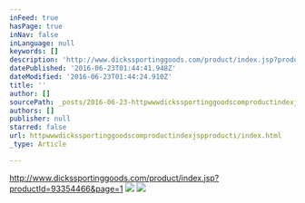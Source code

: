 ```yaml
---
inFeed: true
hasPage: true
inNav: false
inLanguage: null
keywords: []
description: 'http://www.dickssportinggoods.com/product/index.jsp?productId=93354466&page=1'
datePublished: '2016-06-23T01:44:41.948Z'
dateModified: '2016-06-23T01:44:24.910Z'
title: ''
author: []
sourcePath: _posts/2016-06-23-httpwwwdickssportinggoodscomproductindexjspproducti.md
authors: []
publisher: null
starred: false
url: httpwwwdickssportinggoodscomproductindexjspproducti/index.html
_type: Article

---
```

http://www.dickssportinggoods.com/product/index.jsp?productId=93354466&page=1
![](https://the-grid-user-content.s3-us-west-2.amazonaws.com/85bd1d7d-fff5-49a2-96ad-a5d515218f62.jpg)
![](https://the-grid-user-content.s3-us-west-2.amazonaws.com/c2a0a7c3-c3b7-4be1-89a7-853b9e5df554.jpg)